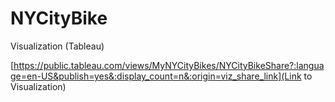 # NYCityBike
Visualization (Tableau)

[https://public.tableau.com/views/MyNYCityBikes/NYCityBikeShare?:language=en-US&publish=yes&:display_count=n&:origin=viz_share_link](Link to Visualization)
